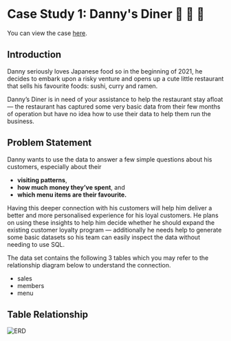 # Case Study 1: Danny's Diner 🍜 🍛 🍣


You can view the case [here](https://8weeksqlchallenge.com/case-study-1/).

## Introduction

Danny seriously loves Japanese food so in the beginning of 2021, he decides to embark upon a risky venture and opens up a cute little restaurant that sells his favourite foods: sushi, curry and ramen. 

Danny’s Diner is in need of your assistance to help the restaurant stay afloat — the restaurant has captured some very basic data from their few months of operation but have no idea how to use their data to help them run the business.


## Problem Statement
Danny wants to use the data to answer a few simple questions about his customers, especially about their 
- **visiting patterns**,
- **how much money they’ve spent**, and
- **which menu items are their favourite.**

Having this deeper connection with his customers will help him deliver a better and more personalised experience for his loyal customers. He plans on using these insights to help him decide whether he should expand the existing customer loyalty program — additionally he needs help to generate some basic datasets so his team can easily inspect the data without needing to use SQL.

The data set contains the following 3 tables which you may refer to the relationship diagram below to understand the connection.
- sales
- members
- menu

## Table Relationship

![ERD](https://user-images.githubusercontent.com/102918064/203030963-b4ed68a0-cd40-4242-8e01-9aa948073868.jpg)
